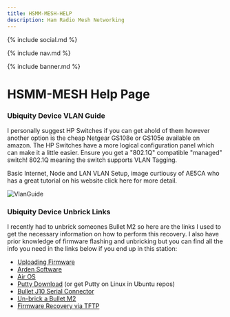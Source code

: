 ```yaml
---
title: HSMM-MESH-HELP
description: Ham Radio Mesh Networking
---
```


{% include social.md %}

{% include nav.md %}

{% include banner.md %}

# HSMM-MESH Help Page

### Ubiquity Device VLAN Guide

​I personally suggest HP Switches if you can get ahold of them however another option is the cheap Netgear GS108e or GS105e available on amazon. The HP Switches have a more logical configuration panel which can make it a little easier. Ensure you get a "802.1Q" compatible "managed" switch! 802.1Q meaning the switch supports VLAN Tagging.

Basic Internet, Node and LAN VLAN Setup, image curtiousy of AE5CA who has a great tutorial on his website click here for more detail.

![VlanGuide](http://m3pgs.weebly.com/uploads/8/1/6/2/8162774/screenshot-from-2017-07-15-18-40-26_orig.png)

### Ubiquity Device Unbrick Links

​I recently had to unbrick someones Bullet M2 so here are the links I used to get the necessary information on how to perform this recovery. I also have prior knowledge of firmware flashing and unbricking but you can find all the info you need in the links below if you end up in this station:

* [Uploading Firmware](https://www.aredn.org/content/uploading-firmware-ubiquiti)
* [Arden Software](https://www.aredn.org/content/software)
* [Air OS](http://setuprouter.com/router/ubiquiti/airos-airgrid-m5hp/login.htm)
* [Putty Download](https://www.chiark.greenend.org.uk/~sgtatham/putty/latest.html) (or get Putty on Linux in Ubuntu repos)
* [Bullet J10 Serial Connector](https://community.ubnt.com/t5/Bullet-Radio-Modules/Bullet-connector-J10/td-p/11089)
* [Un-brick a Bullet M2](https://community.ubnt.com/t5/airOS-SDK-Custom-Development/AirMAX-Device-Firmware-Recovery-Procedure/td-p/1499583)
* [Firmware Recovery via TFTP](https://help.ubnt.com/hc/en-us/articles/204911324-airMAX-How-to-reset-your-device-with-TFTP-firmware-recovery)
